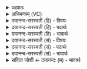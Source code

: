 <details><summary>पदपाठः</summary>

प्रत्यु॑ष्ट॒मिति॒ प्रति॑ऽउष्टम्। रक्षः॑। प्रत्यु॑ष्टा॒ इति॒ प्रति॑ऽउष्टाः। अरा॑तयः। निष्ट॑प्तम्। निस्त॑प्त॒मिति॒। निःऽत॑प्तम्। रक्षः॑। निष्ट॑प्ताः। निस्त॑प्ता॒ इति॒ निःऽत॑प्ताः। अरा॑तयः। उ॒रु। अ॒न्तरि॑क्षम्। अनु॑ऽए॒मि॒। ७।
</details>

<details><summary>अधिमन्त्रम् (VC)</summary>

- यज्ञो देवता
- परमेष्ठी प्रजापतिर्ऋषिः
- प्राजापत्या जगती
- निषादः
</details>

<details><summary>दयानन्द-सरस्वती (हि) - विषयः</summary>

सब मनुष्यों को उचित है कि दुष्ट गुण और दुष्ट स्वभाववाले मनुष्यों का निषेध करें, इस बात का उपदेश अगले मन्त्र में किया है ॥
</details>

<details><summary>दयानन्द-सरस्वती (हि) - पदार्थः</summary>

पदार्थान्वयभाषाः -  मुझ को चाहिये कि पुरुषार्थ के साथ (रक्षः) दुष्ट गुण और दुष्ट स्वभाववाले मनुष्य को (प्रत्युष्टम्) निश्चय करके निर्मूल करूँ तथा (अरातयः) जो राति अर्थात् दान आदि धर्म से रहित दयाहीन दुष्ट शत्रु हैं, उनको (प्रत्युष्टाः) प्रत्यक्ष निर्मूल (रक्षः) वा दुष्ट स्वभाव, दुष्टगुण, विद्याविरोधी, स्वार्थी मनुष्य और (निष्टप्तम्) (अरातयः) छलयुक्त होके विद्या के ग्रहण वा दान से रहित दुष्ट प्राणियों को (निष्टप्ताः) निरन्तर सन्तापयुक्त करूँ। इस प्रकार करके (अन्तरिक्षम्) सुख के सिद्ध करनेवाले उत्तम स्थान और (उरु) अपार सुख को (अन्वेमि) प्राप्त होऊँ ॥७॥
</details>

<details><summary>दयानन्द-सरस्वती (हि) - भावार्थः</summary>

भावार्थभाषाः -  ईश्वर आज्ञा देता है कि सब मनुष्यों को अपना दुष्ट स्वभाव छोड़कर विद्या और धर्म के उपदेश से औरों को भी दुष्टता आदि अधर्म के व्यवहारों से अलग करना चाहिये तथा उन को बहु प्रकार का ज्ञान और सुख देकर सब मनुष्य आदि प्राणियों को विद्या, धर्म, पुरुषार्थ और नाना प्रकार के सुखों से युक्त करना चाहिये ॥७॥
</details>

<details><summary>दयानन्द-सरस्वती (सं) - विषयः</summary>

सर्वैर्दुष्टगुणानां दुष्टमनुष्याणां च निषेधः कर्त्तव्य इत्युपदिश्यते ॥
</details>

<details><summary>दयानन्द-सरस्वती (सं) - पदार्थः</summary>

पदार्थान्वयभाषाः -  मया रक्षः प्रत्युष्टमरातयः प्रत्युष्टा रक्षो निष्टप्तमरातयो निष्टप्ताः पुरुषार्थेन सदैव कार्य्याः। एवं कृत्वान्तरिक्षमुरु बहुसुखं चान्वेमि ॥७॥
</details>

<details><summary>दयानन्द-सरस्वती (सं) - भावार्थः</summary>

भावार्थभाषाः -  इदमीश्वर आज्ञापयति सर्वैर्मनुष्यैः स्वकीयं दुष्टस्वभावं त्यक्त्वाऽन्येषामपि विद्याधर्मोपदेशेन त्याजयित्वा दुष्टस्वभावान् मनुष्यांश्च निवार्य्य बहुविधं ज्ञानं सुखं च संपाद्य विद्याधर्मपुरुषार्थान्विताः सुखिनः सर्वे प्राणिनः सदा संपादनीयाः ॥७॥
</details>

<details><summary>सविता जोशी ← दयानन्दः (म) - भावार्थः</summary>

भावार्थभाषाः -  ईश्वर अशी आज्ञा देतो की सर्व माणसांनी आपल्या दुष्ट स्वभावाचा त्याग करून इतरांनाही दुष्टपणा व अधर्माच्या व्यवहारापासून दूर करून विद्या व धर्माचा उपदेश केला पाहिजे. त्यांना अनेक प्रकारचे ज्ञान देऊन सुखी केले पाहिजे. उक्त विद्यायु करून धार्मिक व पुरुषार्थी बनवून विविध सुखांनी संपन्न केले पाहिजे.
</details>